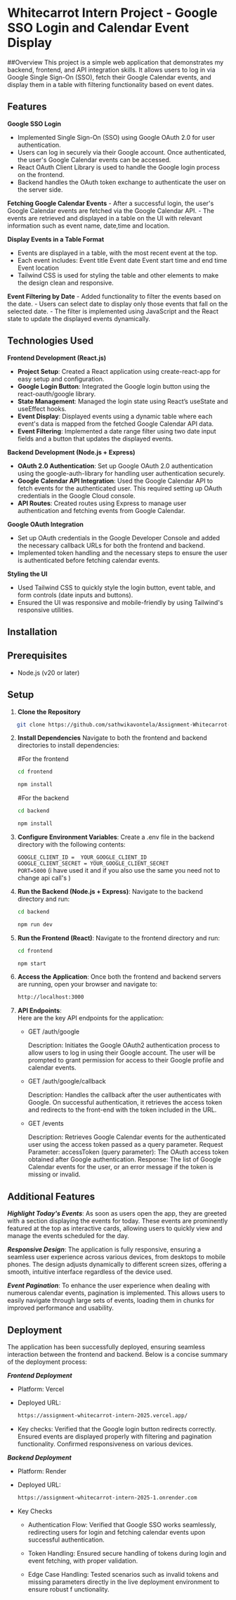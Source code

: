 # Whitecarrot Intern Project - Google SSO Login and Calendar Event Display

##Overview
This project is a simple web application that demonstrates my backend, frontend, and API integration skills. It allows users to log in via Google Single Sign-On (SSO), fetch their Google Calendar events, and display them in a table with filtering functionality based on event dates.


## Features
**Google SSO Login**
   - Implemented Single Sign-On (SSO) using Google OAuth 2.0 for user authentication.
   - Users can log in securely via their Google account. Once authenticated, the user's Google Calendar events can be accessed.
   - React OAuth Client Library is used to handle the Google login process on the frontend.
   - Backend handles the OAuth token exchange to authenticate the user on the server side.

**Fetching Google Calendar Events**
    - After a successful login, the user's Google Calendar events are fetched via the Google Calendar API.
    - The events are retrieved and displayed in a table on the UI with relevant information such as event name, date,time and location.

**Display Events in a Table Format**
  - Events are displayed in a table, with the most recent event at the top.
  - Each event includes:
      Event title
      Event date
      Event start time and end time
      Event location
  - Tailwind CSS is used for styling the table and other elements to make the design clean and responsive.

**Event Filtering by Date**
    - Added functionality to filter the events based on the date.
    - Users can select date to display only those events that fall on the selected date.
    - The filter is implemented using JavaScript and the React state to update the displayed events dynamically.

## Technologies Used
**Frontend Development (React.js)**
  - **Project Setup**: Created a React application using create-react-app for easy setup and configuration.
  - **Google Login Button**: Integrated the Google login button using the react-oauth/google library.
  - **State Management**: Managed the login state using React’s useState and useEffect hooks.
  - **Event Display**: Displayed events using a dynamic table where each event's data is mapped from the fetched Google Calendar API data.
  - **Event Filtering**: Implemented a date range filter using two date input fields and a button that updates the displayed events.

  **Backend Development (Node.js + Express)**
  - **OAuth 2.0 Authentication**: Set up Google OAuth 2.0 authentication using the google-auth-library for handling user authentication securely.
  - **Google Calendar API Integration**: Used the Google Calendar API to fetch events for the authenticated user. This required setting up OAuth credentials in the Google Cloud console.
  - **API Routes**: Created routes using Express to manage user authentication and fetching events from Google Calendar.
  
  **Google OAuth Integration**
  - Set up OAuth credentials in the Google Developer Console and added the necessary callback URLs for both the frontend and backend.
  - Implemented token handling and the necessary steps to ensure the user is authenticated before fetching calendar events.

  **Styling the UI**
  - Used Tailwind CSS to quickly style the login button, event table, and form controls (date inputs and buttons).
  - Ensured the UI was responsive and mobile-friendly by using Tailwind's responsive utilities.


## Installation

## Prerequisites
- Node.js (v20 or later)

## Setup
1. **Clone the Repository**     
 ```bash
    git clone https://github.com/sathwikavontela/Assignment-Whitecarrot-Intern-2025.git
 ```
2. **Install Dependencies**
   Navigate to both the frontend and backend directories to install dependencies:
   
   #For the frontend
   
   ```bash
   cd frontend
   ```
   
   ```bash
   npm install
   ```

   #For the backend
   ```bash
   cd backend
   ```
   
   ```bash
   npm install
   ```

3. **Configure Environment Variables**:
  Create a .env file in the backend directory with the following contents:

    ```GOOGLE_CLIENT_ID =  YOUR_GOOGLE_CLIENT_ID```  
    ```GOOGLE_CLIENT_SECRET = YOUR_GOOGLE_CLIENT_SECRET```  
    ```PORT=5000```
   (i have used it and if you also use the same you need not to change api call's )

4. **Run the Backend (Node.js + Express)**:
   Navigate to the backend directory and run:
   
      ```bash
      cd backend
      ```
   
      ```bash
      npm run dev
      ```  

5. **Run the Frontend (React)**:
  Navigate to the frontend directory and run:

      ```bash
      cd frontend
      ```
   
      ```bash
      npm start
      ```  

6. **Access the Application**:
  Once both the frontend and backend servers are running, open your browser and navigate to:  
   ```bash
   http://localhost:3000
   ```

7. **API Endpoints**:  
   Here are the key API endpoints for the application:   
    
   - GET /auth/google
        
       Description: Initiates the Google OAuth2 authentication process to allow users to log in using their Google account.
       The user will be prompted to grant permission for access to their Google profile and calendar events.
     
    
   - GET /auth/google/callback
            
       Description: Handles the callback after the user authenticates with Google. On successful authentication, it retrieves
       the access token and redirects to the front-end with the token included in the URL.
   

   - GET /events
     
       Description: Retrieves Google Calendar events for the authenticated user using the access token passed as a query parameter.
       Request Parameter:
           accessToken (query parameter): The OAuth access token obtained after Google authentication.
       Response: The list of Google Calendar events for the user, or an error message if the token is missing or invalid.


## Additional Features   
***Highlight Today's Events***: As soon as users open the app, they are greeted with a section displaying the events for today. These events are prominently featured at the top as interactive cards, allowing users to quickly view and manage the events scheduled for the day.


***Responsive Design***: The application is fully responsive, ensuring a seamless user experience across various devices, from desktops to mobile phones. The design adjusts dynamically to different screen sizes, offering a smooth, intuitive interface regardless of the device used.


***Event Pagination***: To enhance the user experience when dealing with numerous calendar events, pagination is implemented. This allows users to easily navigate through large sets of events, loading them in chunks for improved performance and usability.


## Deployment  
The application has been successfully deployed, ensuring seamless interaction between the frontend and backend. Below is a concise summary of the deployment process:

***Frontend Deployment***
   - Platform: Vercel  
   - Deployed URL:
         
     ```bash
     https://assignment-whitecarrot-intern-2025.vercel.app/
     ```  
   - Key checks: Verified that the Google login button redirects correctly.
     Ensured events are displayed properly with filtering and pagination functionality.
     Confirmed responsiveness on various devices.
     
***Backend Deployment***
  - Platform: Render  
  - Deployed URL:
     
    ```bash
    https://assignment-whitecarrot-intern-2025-1.onrender.com
    ```  
  - Key Checks    
      - Authentication Flow: Verified that Google SSO works seamlessly, redirecting users for login and fetching calendar events upon successful authentication.

      - Token Handling: Ensured secure handling of tokens during login and event fetching, with proper validation.  
   
      - Edge Case Handling: Tested scenarios such as invalid tokens and missing parameters directly in the live deployment environment to ensure robust          f         unctionality.
  







